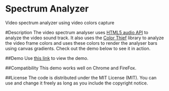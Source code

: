 # Spectrum Analyzer
Video spectrum analyzer using video colors capture

#Description
The video spectrum analyser uses [HTML5 audio API](https://developer.mozilla.org/en-US/docs/Web/API/Web_Audio_API) to analyze the video sound track.
It also uses the [Color Thief](https://github.com/lokesh/color-thief/) library to analyze the video frame colors and uses these colors to render the
analyser bars using canvas gradients. Check out the demo below to see it in action.

##Demo
Use [this link](http://amirch1.github.io/SpectrumAnalyzer/) to view the demo.

##Compatibility
This demo works well on Chrome and FireFox.

##License
The code is distributed under the MIT License (MIT). You can use and change it freely as long as you include the copyright notice.

